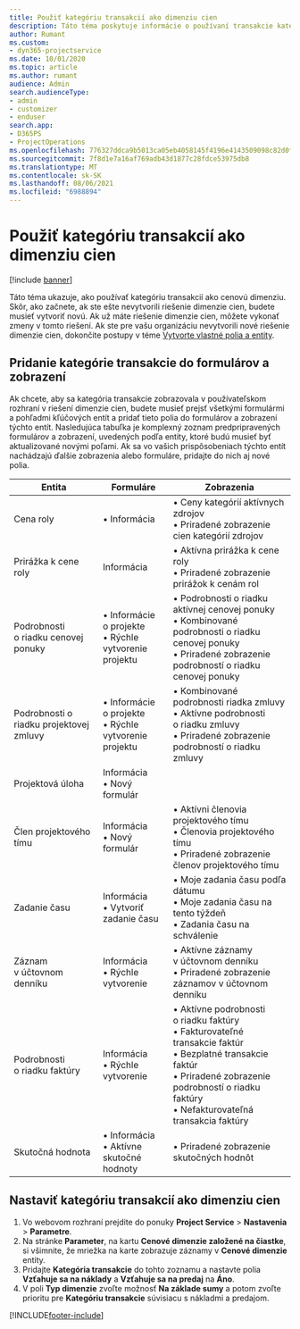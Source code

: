 ```yaml
---
title: Použiť kategóriu transakcií ako dimenziu cien
description: Táto téma poskytuje informácie o používaní transakcie kategórie ako dimenzie cien.
author: Rumant
ms.custom:
- dyn365-projectservice
ms.date: 10/01/2020
ms.topic: article
ms.author: rumant
audience: Admin
search.audienceType:
- admin
- customizer
- enduser
search.app:
- D365PS
- ProjectOperations
ms.openlocfilehash: 776327ddca9b5013ca05eb4058145f4196e4143509098c82d0f452bc9709b673
ms.sourcegitcommit: 7f8d1e7a16af769adb43d1877c28fdce53975db8
ms.translationtype: MT
ms.contentlocale: sk-SK
ms.lasthandoff: 08/06/2021
ms.locfileid: "6988894"
---
```

# <a name="use-transaction-category-as-a-pricing-dimension"></a>Použiť kategóriu transakcií ako dimenziu cien

[!include [banner](../includes/psa-now-project-operations.md)]

Táto téma ukazuje, ako používať kategóriu transakcií ako cenovú dimenziu. Skôr, ako začnete, ak ste ešte nevytvorili riešenie dimenzie cien, budete musieť vytvoriť novú. Ak už máte riešenie dimenzie cien, môžete vykonať zmeny v tomto riešení. Ak ste pre vašu organizáciu nevytvorili nové riešenie dimenzie cien, dokončite postupy v téme [Vytvorte vlastné polia a entity](create-custom-fields-entities.md).

## <a name="add-transaction-category-to-forms-and-views"></a>Pridanie kategórie transakcie do formulárov a zobrazení
Ak chcete, aby sa kategória transakcie zobrazovala v používateľskom rozhraní v riešení dimenzie cien, budete musieť prejsť všetkými formulármi a pohľadmi kľúčových entít a pridať tieto polia do formulárov a zobrazení týchto entít.
Nasledujúca tabuľka je komplexný zoznam predpripravených formulárov a zobrazení, uvedených podľa entity, ktoré budú musieť byť aktualizované novými poľami. Ak sa vo vašich prispôsobeniach týchto entít nachádzajú ďalšie zobrazenia alebo formuláre, pridajte do nich aj nové polia.

|  Entita        | Formuláre     |Zobrazenia        |
| ------------------------------|---------------------------------|----------------------------------|
|  Cena roly|• Informácia |• Ceny kategórií aktívnych zdrojov<br> • Priradené zobrazenie cien kategórií zdrojov|
|  Prirážka k cene roly|Informácia|• Aktívna prirážka k cene roly<br>• Priradené zobrazenie prirážok k cenám rol|
|  Podrobnosti o riadku cenovej ponuky|• Informácie o projekte<br>• Rýchle vytvorenie projektu|• Podrobnosti o riadku aktívnej cenovej ponuky<br>• Kombinované podrobnosti o riadku cenovej ponuky<br>• Priradené zobrazenie podrobností o riadku cenovej ponuky|
|  Podrobnosti o riadku projektovej zmluvy|• Informácie o projekte<br>• Rýchle vytvorenie projektu|• Kombinované podrobnosti riadka zmluvy<br>• Aktívne podrobnosti o riadku zmluvy<br>• Priradené zobrazenie podrobností o riadku zmluvy|
|  Projektová úloha|Informácia<br>• Nový formulár||
|  Člen projektového tímu|Informácia<br>• Nový formulár|• Aktívni členovia projektového tímu<br>• Členovia projektového tímu<br>• Priradené zobrazenie členov projektového tímu|
|  Zadanie času|Informácia<br>• Vytvoriť zadanie času|• Moje zadania času podľa dátumu<br>• Moje zadania času na tento týždeň<br>• Zadania času na schválenie|
|  Záznam v účtovnom denníku|Informácia<br>• Rýchle vytvorenie|• Aktívne záznamy v účtovnom denníku<br>• Priradené zobrazenie záznamov v účtovnom denníku|
|  Podrobnosti o riadku faktúry|Informácia<br>• Rýchle vytvorenie|• Aktívne podrobnosti o riadku faktúry<br>• Fakturovateľné transakcie faktúr<br>• Bezplatné transakcie faktúr<br>• Priradené zobrazenie podrobností o riadku faktúry<br>• Nefakturovateľná transakcia faktúry|
|  Skutočná hodnota|• Informácia<br>• Aktívne skutočné hodnoty|• Priradené zobrazenie skutočných hodnôt|

## <a name="set-up-transaction-category-as-a-pricing-dimension"></a>Nastaviť kategóriu transakcií ako dimenziu cien

1. Vo webovom rozhraní prejdite do ponuky **Project Service** > **Nastavenia** > **Parametre**. 
2. Na stránke **Parameter**, na kartu **Cenové dimenzie založené na čiastke**, si všimnite, že mriežka na karte zobrazuje záznamy v **Cenové dimenzie** entity.
3. Pridajte **Kategória transakcie** do tohto zoznamu a nastavte polia **Vzťahuje sa na náklady** a **Vzťahuje sa na predaj** na **Áno**.
4. V poli **Typ dimenzie** zvoľte možnosť **Na základe sumy** a potom zvoľte prioritu pre **Kategóriu transakcie** súvisiacu s nákladmi a predajom.


[!INCLUDE[footer-include](../includes/footer-banner.md)]